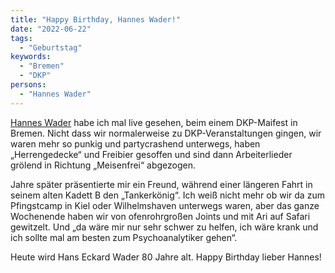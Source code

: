 ```yaml
---
title: "Happy Birthday, Hannes Wader!"
date: "2022-06-22"
tags:
  - "Geburtstag"
keywords:
  - "Bremen"
  - "DKP"
persons:
  - "Hannes Wader"
---
```


[Hannes Wader](https://de.wikipedia.org/wiki/Hannes_Wader) habe ich mal live gesehen, beim einem DKP-Maifest in Bremen. Nicht dass wir normalerweise zu DKP-Veranstaltungen gingen, wir waren mehr so punkig und partycrashend unterwegs, haben „Herrengedecke“ und Freibier gesoffen und sind dann Arbeiterlieder grölend in Richtung „Meisenfrei“ abgezogen.

Jahre später präsentierte mir ein Freund, während einer längeren Fahrt in seinem alten Kadett B den „Tankerkönig“. Ich weiß nicht mehr ob wir da zum Pfingstcamp in Kiel oder Wilhelmshaven unterwegs waren, aber das ganze Wochenende haben wir von ofenrohrgroßen Joints und mit Ari auf Safari gewitzelt. Und „da wäre mir nur sehr schwer zu helfen, ich wäre krank und ich sollte mal am besten zum Psychoanalytiker gehen“.

Heute wird Hans Eckard Wader 80 Jahre alt. Happy Birthday lieber Hannes!
